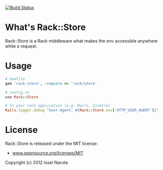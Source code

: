 [![Build Status](https://travis-ci.org/mirakui/rack-store.png)](https://travis-ci.org/mirakui/rack-store)

# What's Rack::Store
Rack::Store is a Rack middleware what makes the env accessible anywhere while a request.

# Usage
```ruby
# Gemfile
gem 'rack-store', :require => 'rack/store'

# config.ru
use Rack::Store

# In your rack application (e.g. Rails, Sinatra)
Rails.logger.debug "User-Agent: #{Rack::Store.env['HTTP_USER_AGENT']}"
```

# License
Rack::Store is released under the MIT license:
* www.opensource.org/licenses/MIT

Copyright (c) 2012 Issei Naruta
